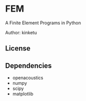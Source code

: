 FEM
===

A Finite Element Programs in Python

Author: kinketu

License
-------

Dependencies
------------

+  openacoustics  
+  numpy  
+  scipy  
+  matplotlib
